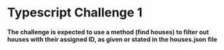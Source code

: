 # Typescript Challenge 1

#### The challenge is expected to use a method (find houses) to filter out houses with their assigned ID, as given or stated in the houses.json file